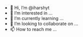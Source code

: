 - 👋 Hi, I’m @iharshyt
- 👀 I’m interested in ...
- 🌱 I’m currently learning ...
- 💞️ I’m looking to collaborate on ...
- 📫 How to reach me ...

<!---
iharshyt/iharshyt is a ✨ special ✨ repository because its `README.md` (this file) appears on your GitHub profile.
You can click the Preview link to take a look at your changes.
--->
